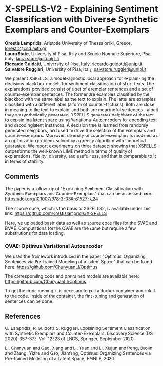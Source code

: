 # X-SPELLS-V2 - Explaining Sentiment Classification with Diverse Synthetic Exemplars and Counter-Exemplars

**Orestis Lampridis**, Aristotle University of Thessaloniki, Greece, lorestis@csd.auth.gr \
**Laura State**, University of Pisa, Italy and Scuola Normale Superiore, Pisa, Italy, laura.state@di.unipi.it \
**Riccardo Guidotti**, University of Pisa, Italy, riccardo.guidotti@unipi.it \
**Salvatore Ruggieri**, University of Pisa, Italy, salvatore.ruggieri@unipi.it 

We present XSPELLS, a model-agnostic local approach for explain-ing the decisions black box models for sentiment classification of short texts. The explanations provided consist of a set of exemplar sentences and a set of counter-exemplar sentences. The former are examples classified by the blackbox with the same label as the text to explain. The latter are examples classified with a different label (a form of counter-factuals). Both are close in meaning to the text to explain, and both are meaningful sentences – albeit they aresynthetically generated. XSPELLS generates neighbors of the text to explain ina latent space using Variational Autoencoders for encoding text and decodinglatent instances. A decision tree is learned from randomly generated neighbors, and used to drive the selection of the exemplars and counter-exemplars. Moreover, diversity of counter-exemplars is modeled as an optimization problem, solved by a greedy algorithm with theoretical guarantee. We report experiments on three datasets showing that XSPELLS outperforms the well-known LIME method in terms of quality of explanations, fidelity, diversity, and usefulness, and that is comparable to it in terms of stability.

## Comments

The paper is a follow-up of "Explaining Sentiment Classification with Synthetic Exemplars and Counter-Exemplars" that can be accessed here: https://doi.org/10.1007/978-3-030-61527-7_24

The source code, which is the basis to XSPELLS2, is available under this link: https://github.com/orestislampridis/X-SPELLS

Here, we uploaded basic data as well as source code files for the SVAE and BVAE. Computations for the OVAE are the same but require a few substitutions for data loading. 

### OVAE: Optimus Variational Autoencoder

We used the framework introduced in the paper "Optimus: Organizing Sentences via Pre-trained Modeling of a Latent Space" that can be found here: https://github.com/ChunyuanLI/Optimus

The corresponding code and pretrained models are available here: https://github.com/ChunyuanLI/Optimus

To get the code running, it is necesary to pull a docker container and link it to the code. Inside of the container, the fine-tuning and generation of sentences can be done.


## References

O. Lampridis, R. Guidotti, S. Ruggieri. Explaining Sentiment Classification with Synthetic Exemplars and Counter-Exemplars. Discovery Science (DS 2020). 357-373. Vol. 12323 of LNCS, Springer, September 2020

Li, Chunyuan and Gao, Xiang and Li, Yuan and Li, Xiujun and Peng, Baolin and Zhang, Yizhe and Gao, Jianfeng, Optimus: Organizing Sentences via Pre-trained Modeling of a Latent Space, EMNLP, 2020
